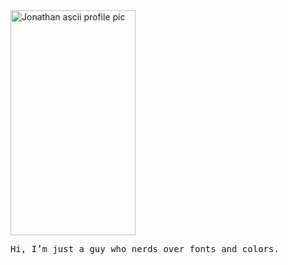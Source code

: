   <picture>
    <source media="(prefers-color-scheme: dark)" srcset="https://github.com/user-attachments/assets/23b1df27-9c1f-49ef-b83e-d3be60e537a7">
    <img alt="Jonathan ascii profile pic" width="200" height="360" src="https://github.com/user-attachments/assets/739779de-75e1-4e9a-8be1-3b79f5ace030" alt="ascii_image_light">
  </picture>

<pre>Hi, I’m just a guy who nerds over fonts and colors.</pre>
